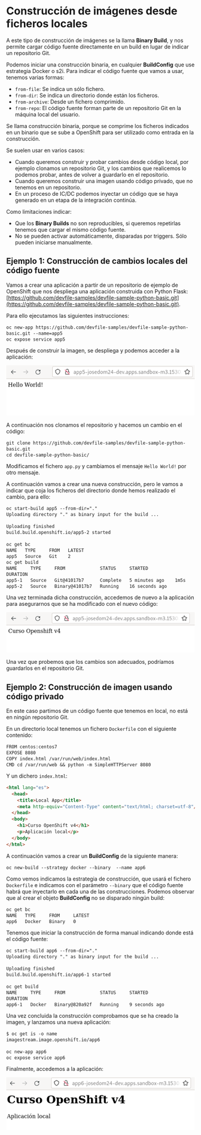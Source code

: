 # Construcción de imágenes desde ficheros locales

A este tipo de construcción de imágenes se la llama **Binary Build**, y nos permite cargar código fuente directamente en un build en lugar de indicar un repositorio Git.

Podemos iniciar una construcción binaria, en cualquier **BuildConfig** que use estrategia Docker o s2i. Para indicar el código fuente que vamos a usar, tenemos varias formas:

* `from-file`: Se indica un sólo fichero.
* `from-dir`: Se indica un directorio donde están los ficheros.
* `from-archive`: Desde un fichero comprimido.
* `from-repo`: El código fuente forman parte de un repositorio Git en la máquina local del usuario.

Se llama construcción binaria, porque se comprime los ficheros indicados en un binario que se sube a OpenShift para ser utilizado como entrada en la construcción.

Se suelen usar en varios casos: 

* Cuando queremos construir y probar cambios desde código local, por ejemplo clonamos un repositorio Git, y los cambios que realicemos lo podemos probar, antes de volver a guardarlo en el repositorio.
* Cuando queremos construir una imagen usando código privado, que no tenemos en un repositorio.
* En un proceso de IC/DC podemos inyectar un código que se haya generado en un etapa de la integración continúa.

Como limitaciones indicar:

* Que los **Binary Builds** no son reproducibles, si queremos repetirlas tenemos que cargar el mismo código fuente.
* No se pueden activar automáticamente, disparadas por triggers. Sólo pueden iniciarse manualmente.

## Ejemplo 1: Construcción de cambios locales del código fuente

Vamos a crear una aplicación a partir de un repositorio de ejemplo de OpenShift que nos despliega una aplicación construida con Python Flask: [https://github.com/devfile-samples/devfile-sample-python-basic.git](https://github.com/devfile-samples/devfile-sample-python-basic.git).

Para ello ejecutamos las siguientes instrucciones:

    oc new-app https://github.com/devfile-samples/devfile-sample-python-basic.git --name=app5
    oc expose service app5

Después de construir la imagen, se despliega y podemos acceder a la aplicación:

![app5](img/app5-1.png)

A continuación nos clonamos el repositorio y hacemos un cambio en el código:

    git clone https://github.com/devfile-samples/devfile-sample-python-basic.git
    cd devfile-sample-python-basic/

Modificamos el fichero `app.py` y cambiamos el mensaje `Hello World!` por otro mensaje. 

A continuación vamos a crear una nueva construcción, pero le vamos a indicar que coja los ficheros del directorio donde hemos realizado el cambio, para ello:

    oc start-build app5 --from-dir="."
    Uploading directory "." as binary input for the build ...

    Uploading finished
    build.build.openshift.io/app5-2 started

    oc get bc
    NAME   TYPE     FROM   LATEST
    app5   Source   Git    2
    oc get build
    NAME     TYPE     FROM             STATUS     STARTED          DURATION
    app5-1   Source   Git@41017b7      Complete   5 minutes ago    1m5s
    app5-2   Source   Binary@41017b7   Running    16 seconds ago   

Una vez terminada dicha construcción, accedemos de nuevo a la aplicación para asegurarnos que se ha modificado con el nuevo código:

![app5](img/app5-2.png)

Una vez que probemos que los cambios son adecuados, podríamos guardarlos en el repositorio Git.

## Ejemplo 2: Construcción de imagen usando código privado

En este caso partimos de un código fuente que tenemos en local, no está en ningún repositorio Git.

En un directorio local tenemos un fichero `Dockerfile` con el siguiente contenido:

```
FROM centos:centos7
EXPOSE 8080
COPY index.html /var/run/web/index.html
CMD cd /var/run/web && python -m SimpleHTTPServer 8080
```

Y un dichero `index.html`:

```html
<html lang="es">
  <head>
    <title>Local App</title>
    <meta http-equiv="Content-Type" content="text/html; charset=utf-8"/>
  </head>
  <body>
    <h1>Curso OpenShift v4</h1>
    <p>Aplicación local</p>
  </body>
</html>
```

A continuación vamos a crear un **BuildConfig** de la siguiente manera:

    oc new-build --strategy docker --binary  --name app6
    
Como vemos indicamos la estrategia de construcción, que usará el fichero `Dockerfile` e indicamos con el parámetro `--binary` que el código fuente habrá que inyectarlo en cada una de las construcciones.
Podemos observar que al crear el objeto **BuildConfig** no se disparado ningún build:

    oc get bc
    NAME   TYPE     FROM     LATEST
    app6   Docker   Binary   0

Tenemos que iniciar la construcción de forma manual indicando donde está el código fuente:

    oc start-build app6 --from-dir="."
    Uploading directory "." as binary input for the build ...

    Uploading finished
    build.build.openshift.io/app6-1 started

    oc get build
    NAME     TYPE     FROM             STATUS     STARTED          DURATION
    app6-1   Docker   Binary@820a92f   Running    9 seconds ago    

Una vez concluida la construcción comprobamos que se ha creado la imagen, y lanzamos una nueva aplicación:
    
    $ oc get is -o name
    imagestream.image.openshift.io/app6

    oc new-app app6
    oc expose service app6

Finalmente, accedemos a la aplicación:

![app6](img/app6-1.png)
